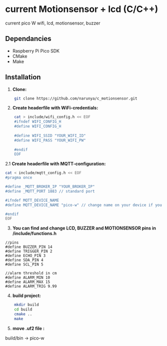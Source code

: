 # current Motionsensor + lcd (C/C++)

current pico W wifi, lcd, motionsensor, buzzer

## Dependancies

* Raspberry Pi Pico SDK
* CMake
* Make

## Installation

1.  **Clone:**
```bash
    git clone https://github.com/narunya/c_motionsensor.git
```

2.  **Create headerfile with WiFi-credentials:**
```bash
    cat > include/wifi_config.h << EOF
    #ifndef WIFI_CONFIG_H
    #define WIFI_CONFIG_H
    
    #define WIFI_SSID "YOUR_WIFI_ID"
    #define WIFI_PASS "YOUR_WIFI_PW"
    
    #endif 
    EOF
```

2.1 **Create headerfile with MQTT-configuration:**
```bash
cat < include/mqtt_config.h << EOF
#pragma once

#define _MQTT_BROKER_IP "YOUR_BROKER_IP"
#define _MQTT_PORT 1883 // standard port

#ifndef MQTT_DEVICE_NAME
#define MQTT_DEVICE_NAME "pico-w" // change name on your device if you want..

#endif
EOF
```


3. **You can find and change LCD, BUZZER and MOTIONSENSOR pins in /include/functions.h**
```
//pins
#define BUZZER_PIN 14
#define TRIGGER_PIN 2
#define ECHO_PIN 3
#define SDA_PIN 4
#define SCL_PIN 5

//alarm threshold in cm
#define ALARM_MIN 10
#define ALARM_MAX 15
#define ALARM_TRIG 9.99
```

4.  **build project:**
```bash
    mkdir build
    cd build
    cmake ..
    make 
```

5.  **move .uf2 file :**

build/bin -> pico-w
